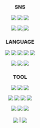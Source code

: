 
<div align = "center">
<h3> SNS </h3>
<a href="https://www.instagram.com/dl_guss/" target="_blank">
<img src="https://img.shields.io/badge/INSTAGRAM-E4405F?style=flat&logo=Instagram&logoColor=white"/></a>
<a href="https://mal-la.tistory.com/" target="_blank">
<img src="https://img.shields.io/badge/TISTORY-000000?style=flat&logo=Tistory&logoColor=white"/></a>
<a href="https://velog.io/@bnm_08" target="_blank">
<img src="https://img.shields.io/badge/VELOG-20C997?style=flat&logo=Velog&logoColor=white"/></a>
  <p></p>
<a href="https://www.notion.so/dd2a7106e1da486eb1a73c4ec8652a49?pvs=4" target="_blank">
<img src="https://img.shields.io/badge/Notion-FFFFFF?style=flat&logo=Notion&logoColor=black"/></a>
<a href="https://github.com/leeda06?pvs=4" target="_blank">
<img src = "https://img.shields.io/badge/GitHub-181717?style=flat&logo=GitHub&logoColor=white"/>
<a href="https://hits.seeyoufarm.com"><img src="https://hits.seeyoufarm.com/api/count/incr/badge.svg?url=https%3A%2F%2Fgithub.com%2Fleeda06&count_bg=%2379C83D&title_bg=%23585858&icon=&icon_color=%23E7E7E7&title=hits&edge_flat=false"/></a>
</div>

<div align = "center">
<h3> LANGUAGE </h3>
<img src="https://img.shields.io/badge/C-A8B9CC?style=flat&logo=html5&logoColor=white"/>
  <img src="https://img.shields.io/badge/Java-007396?style=flat&logo=OpenJDK&logoColor=white"/>
<img src="https://img.shields.io/badge/HTML-E34F26?style=flat&logo=HTML5&logoColor=white"/>
<img src="https://img.shields.io/badge/JavaScript-FF7800?style=flat&logo=JavaScript&logoColor=white"/>
<img src="https://img.shields.io/badge/CSS-1572B6?style=flat&logo=CSS3&logoColor=white"/>
<p></p>
<img src="https://img.shields.io/badge/Python-1776AB?style=flat&logo=Python&logoColor=white"/>
<img src="https://img.shields.io/badge/Kotlin-7F52FF?style=flat&logo=Kotlin&logoColor=white"/>
<img src="https://img.shields.io/badge/Git-F05032?style=flat&logo=Git&logoColor=white"/>
</div>

<div align = "center">
<h3> TOOL </h3>
<img src="https://img.shields.io/badge/Eclipse IDE-2C2255?style=flat&logo=Eclipse IDE&logoColor=white"/>
<img src="https://img.shields.io/badge/Visual Studio-5C2D91?style=flat&logo=Visual Studio&logoColor=white"/>
<img src="https://img.shields.io/badge/Visual Studio Code-007ACC?style=flat&logo=Visual Studio Code&logoColor=white"/>
<p></p>
<img src="https://img.shields.io/badge/IntelliJ IDEA-000000?style=flat&logo=IntelliJ IDEA&logoColor=white"/>
<img src = "https://img.shields.io/badge/Dev C++-DF0101?style=flat&logo=cplusplus&logoColor=white"/> 
<img src = "https://img.shields.io/badge/RapidMiner Studio-FF8000?style=flat&logo=rstudio&logoColor=white"/> 
<img src="https://img.shields.io/badge/PyCharm-00ff80?style=flat&logo=PyCharm&logoColor=white"/>
 <p></p>
<img src="https://img.shields.io/badge/Unity-000000?style=flat&logo=Unity&logoColor=white"/>
<img src="https://img.shields.io/badge/Android Studio-3DDC84?style=flat&logo=Android Studio&logoColor=white"/>
<img src="https://img.shields.io/badge/EditPlus-ff5e3c?style=flat&logo=stackedit&logoColor=white"/>
</div> </br>

<div align = "center">
<a href="https://github.com/leeda06/github-readme-stats"><img align="center" src="https://github-readme-stats.vercel.app/api?username=leeda06&show_icons=true&theme=vue&hide_border=true" /></a> | <a href="https://github.com/leeda06/github-readme-stats"><img align="center" src="https://github-readme-stats.vercel.app/api/top-langs/?username=leeda06&layout=compact&theme=vue&hide_border=true" /></a> 
</div> 
